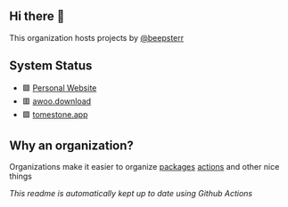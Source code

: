 ## Hi there 👋

This organization hosts projects by [@beepsterr](https://github.com/BeepSterr)
## System Status
- 🟩 [Personal Website](https://beeps.dev) 
- 🟥 [awoo.download](https://awoo.download) 
- 🟩 [tomestone.app](https://tomestone.app) 
## Why an organization?
Organizations make it easier to organize [packages](https://github.com/orgs/beepsdev/packages) [actions](https://github.com/beepsdev/.github/blob/main/runners/docker-compose.yml) and other nice things

*This readme is automatically kept up to date using Github Actions*
